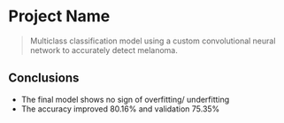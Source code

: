 # Project Name
>  Multiclass classification model using a custom convolutional neural network to accurately detect melanoma.

<!-- You don't have to answer all the questions - just the ones relevant to your project. -->

## Conclusions
- The final model shows no sign of overfitting/ underfitting
- The accuracy improved 80.16% and validation 75.35%

